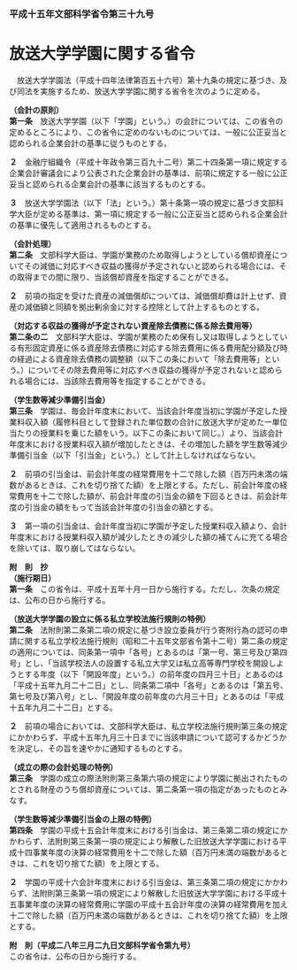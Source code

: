 ### 平成十五年文部科学省令第三十九号  
# 放送大学学園に関する省令  
　放送大学学園法（平成十四年法律第百五十六号）第十九条の規定に基づき、及び同法を実施するため、放送大学学園に関する省令を次のように定める。  
  
**（会計の原則）**  
**第一条**　放送大学学園（以下「学園」という。）の会計については、この省令の定めるところにより、この省令に定めのないものについては、一般に公正妥当と認められる企業会計の基準に従うものとする。  
  
**２**　金融庁組織令（平成十年政令第三百九十二号）第二十四条第一項に規定する企業会計審議会により公表された企業会計の基準は、前項に規定する一般に公正妥当と認められる企業会計の基準に該当するものとする。  
  
**３**　放送大学学園法（以下「法」という。）第十条第一項の規定に基づき文部科学大臣が定める基準は、第一項に規定する一般に公正妥当と認められる企業会計の基準に優先して適用されるものとする。  
  
**（会計処理）**  
**第二条**　文部科学大臣は、学園が業務のため取得しようとしている償却資産についてその減価に対応すべき収益の獲得が予定されないと認められる場合には、その取得までの間に限り、当該償却資産を指定することができる。  
  
**２**　前項の指定を受けた資産の減価償却については、減価償却費は計上せず、資産の減価額と同額を拠出剰余金に対する控除として計上するものとする。  
  
**（対応する収益の獲得が予定されない資産除去債務に係る除去費用等）**  
**第二条の二**　文部科学大臣は、学園が業務のため保有し又は取得しようとしている有形固定資産に係る資産除去債務に対応する除去費用に係る費用配分額及び時の経過による資産除去債務の調整額（以下この条において「除去費用等」という。）についてその除去費用等に対応すべき収益の獲得が予定されないと認められる場合には、当該除去費用等を指定することができる。  
  
**（学生数等減少準備引当金）**  
**第三条**　学園は、毎会計年度末において、当該会計年度当初に学園が予定した授業料収入額（履修科目として登録された単位数の合計に放送大学が定めた一単位当たりの授業料を乗じた額をいう。以下この条において同じ。）より、当該会計年度末における授業料収入額が増加したときは、その増加した額を学生数等減少準備引当金（以下「引当金」という。）として計上しなければならない。  
  
**２**　前項の引当金は、前会計年度の経常費用を十二で除した額（百万円未満の端数があるときは、これを切り捨てた額）を上限とする。ただし、前会計年度の経常費用を十二で除した額が、前会計年度の引当金の額を下回るときは、前会計年度の引当金の額をもって当該会計年度の引当金の額とする。  
  
**３**　第一項の引当金は、会計年度当初に学園が予定した授業料収入額より、会計年度末における授業料収入額が減少したときの減少した額の補てんに充てる場合を除いては、取り崩してはならない。  
  
**附　則　抄**  
**（施行期日）**  
**第一条**　この省令は、平成十五年十月一日から施行する。ただし、次条の規定は、公布の日から施行する。  
  
**（放送大学学園の設立に係る私立学校法施行規則の特例）**  
**第二条**　法附則第二条第二項の規定に基づき設立委員が行う寄附行為の認可の申請に関する私立学校法施行規則（昭和二十五年文部省令第十二号）第二条の規定の適用については、同条第一項中「各号」とあるのは「第一号、第三号及び第四号」とし、「当該学校法人の設置する私立大学又は私立高等専門学校を開設しようとする年度（以下「開設年度」という。）の前年度の四月三十日」とあるのは「平成十五年九月二十二日」とし、同条第二項中「各号」とあるのは「第五号、第七号及び第八号」とし、「開設年度の前年度の六月三十日」とあるのは「平成十五年九月二十二日」とする。  
  
**２**　前項の場合においては、文部科学大臣は、私立学校法施行規則第三条の規定にかかわらず、平成十五年九月三十日までに当該申請について認可するかどうかを決定し、その旨を速やかに通知するものとする。  
  
**（成立の際の会計処理の特例）**  
**第三条**　学園の成立の際法附則第三条第六項の規定により学園に拠出されたものとされる財産のうち償却資産については、第二条第一項の指定があったものとみなす。  
  
**（学生数等減少準備引当金の上限の特例）**  
**第四条**　学園の平成十五会計年度末における引当金は、第三条第二項の規定にかかわらず、法附則第三条第一項の規定により解散した旧放送大学学園における平成十四事業年度の決算の経常費用を十二で除した額（百万円未満の端数があるときは、これを切り捨てた額）を上限とする。  
  
**２**　学園の平成十六会計年度末における引当金は、第三条第二項の規定にかかわらず、法附則第三条第一項の規定により解散した旧放送大学学園における平成十五事業年度の決算の経常費用に学園の平成十五会計年度の決算の経常費用を加え十二で除した額（百万円未満の端数があるときは、これを切り捨てた額）を上限とする。  
  
**附　則（平成二八年三月二九日文部科学省令第九号）**  
この省令は、公布の日から施行する。  
  
